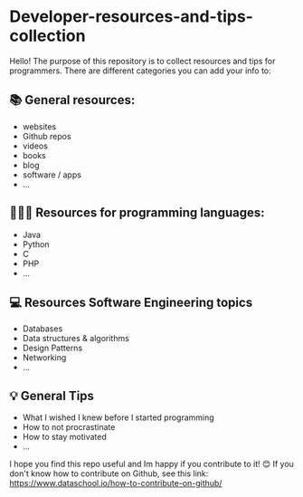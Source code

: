 # Developer-resources-and-tips-collection
Hello! The purpose of this repository is to collect resources and tips for programmers. There are different categories you can add your info to:

## 📚 General resources:
- websites
- Github repos
- videos
- books
- blog
- software / apps
- ...

## 👩🏻‍💻 Resources for programming languages:
- Java
- Python
- C  
- PHP
- …

## 💻 Resources Software Engineering topics
- Databases
- Data structures & algorithms
- Design Patterns
- Networking
- …

## 💡 General Tips
- What I wished I knew before I started programming
- How to not procrastinate
- How to stay motivated
- ...

I hope you find this repo useful and Im happy if you contribute to it! 😊 If you don't know how to contribute on Github, see this link: https://www.dataschool.io/how-to-contribute-on-github/

